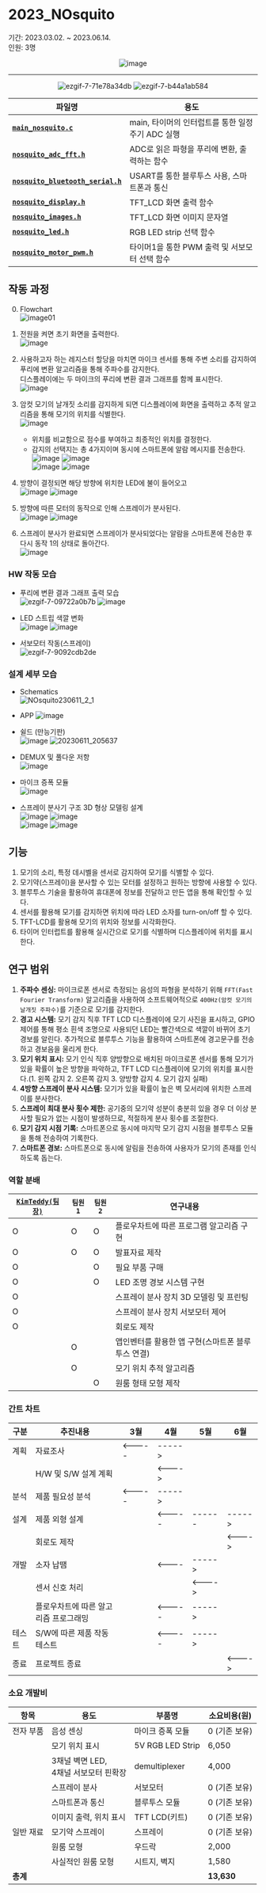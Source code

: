 # 2023_NOsquito
기간: 2023.03.02. ~ 2023.06.14.<br>
인원: 3명
<div align=center>
  
![image](https://github.com/user-attachments/assets/a2c3fb6a-e320-4e36-89d8-8d9186ff0c82)
***
![ezgif-7-71e78a34db](https://github.com/user-attachments/assets/ce96b4cb-b424-4fa1-99dd-9ebfdd410159)
![ezgif-7-b44a1ab584](https://github.com/user-attachments/assets/638c7825-c2d3-4d36-9e69-f53bb4a1f538)
</div>

| 파일명                     | 용도                                              |
|----------------------------|---------------------------------------------------|
| **[```main_nosquito.c```](main_nosquito.c)** | main, 타이머의 인터럽트를 통한 일정 주기 ADC 실행       |
| **[```nosquito_adc_fft.h```](Include/nosquito_adc_fft.h)** | ADC로 읽은 파형을 푸리에 변환, 출력하는 함수      |
| **[```nosquito_bluetooth_serial.h```](Include/nosquito_bluetooth_serial.h)** | USART를 통한 블루투스 사용, 스마트폰과 통신        |
| **[```nosquito_display.h```](Include/nosquito_display.h)** | TFT_LCD 화면 출력 함수                           |
| **[```nosquito_images.h```](Include/nosquito_images.h)** | TFT_LCD 화면 이미지 문자열                       |
| **[```nosquito_led.h```](Include/nosquito_led.h)** | RGB LED strip 선택 함수                          |
| **[```nosquito_motor_pwm.h```](Include/nosquito_motor_pwm.h)** | 타이머1을 통한 PWM 출력 및 서보모터 선택 함수     |

## 작동 과정
0. Flowchart<br>
![image01](https://github.com/user-attachments/assets/b4f239b7-6da6-4d99-9fdb-c1d18bbce7c6)

1. 전원을 켜면 초기 화면을 출력한다.<br>
![image](https://github.com/user-attachments/assets/ef608e09-694c-47f0-af81-a13e52951542)

2. 사용하고자 하는 레지스터 할당을 마치면 마이크 센서를 통해 주변 소리를 감지하여 푸리에 변환 알고리즘을 통해 주파수를 감지한다.<br>
디스플레이에는 두 마이크의 푸리에 변환 결과 그래프를 함께 표시한다.<br>
![image](https://github.com/user-attachments/assets/525d8781-3018-453f-941f-fc2f9629ef1f)

3. 암컷 모기의 날개짓 소리를 감지하게 되면 디스플레이에 화면을 출력하고 추적 알고리즘을 통해 모기의 위치를 식별한다.<br>
![image](https://github.com/user-attachments/assets/2ef2674e-19f9-435e-949d-be5bdd52ffed)
  
    - 위치를 비교함으로 점수를 부여하고 최종적인 위치를 결정한다.<br>
    - 감지의 선택지는 총 4가지이며 동시에 스마트폰에 알람 메시지를 전송한다.<br>
![image](https://github.com/user-attachments/assets/6b0b4efa-f991-4165-a5d8-083da37bbc04)
![image](https://github.com/user-attachments/assets/9a9ac20c-c7a3-496f-bad1-8f30f0d7bc76)<br>
![image](https://github.com/user-attachments/assets/f7030939-6ed2-42b0-a07a-2a4ffc945edf)
![image](https://github.com/user-attachments/assets/4128f1b1-4e16-4e19-a7b6-2a2a41e08985)

4. 방향이 결정되면 해당 방향에 위치한 LED에 불이 들어오고<br>
![image](https://github.com/user-attachments/assets/8a041907-d5c3-49d0-8523-455fe02359c3)
![image](https://github.com/user-attachments/assets/1748f2db-c74c-4003-b615-f558d9094e9d)

5. 방향에 따른 모터의 동작으로 인해 스프레이가 분사된다.<br>
![image](https://github.com/user-attachments/assets/065db39d-075a-480d-89bb-bd86d057a76c)
![image](https://github.com/user-attachments/assets/f2ca44fb-3ca2-40cb-bb71-ab75c14018a8)

6. 스프레이 분사가 완료되면 스프레이가 분사되었다는 알람을 스마트폰에 전송한 후 다시 동작 1의 상태로 돌아간다.<br>
![image](https://github.com/user-attachments/assets/19e8a207-8687-4cf8-91a1-5d0e9b152295)

### HW 작동 모습
- 푸리에 변환 결과 그래프 출력 모습<br>
![ezgif-7-09722a0b7b](https://github.com/user-attachments/assets/effe27c2-aa8c-4b59-8280-aa174b9a8c12)
![image](https://github.com/user-attachments/assets/963a3fcf-3dbd-40a0-8e8a-25da134c3636)

- LED 스트립 색깔 변화<br>
![image](https://github.com/user-attachments/assets/16b61afb-89ad-4678-ab1f-fb998388a035)
![image](https://github.com/user-attachments/assets/da4df843-76e7-411b-9207-c9b8185c6a06)

- 서보모터 작동(스프레이)<br>
![ezgif-7-9092cdb2de](https://github.com/user-attachments/assets/d652bfc0-c8c7-4e7c-aa3d-477cc4bf6c7b)

### 설계 세부 모습
- Schematics<br>
![NOsquito230611_2_1](https://github.com/user-attachments/assets/5e766fb8-d9cc-480b-af2d-f2e30c5d79e3)

- APP
![image](https://github.com/user-attachments/assets/f86af7a6-1e11-4d07-905d-03c667d83205)

- 쉴드 (만능기판)<br>
![image](https://github.com/user-attachments/assets/d7d88f98-c234-498c-b199-f9071868ea1c)
![20230611_205637](https://github.com/user-attachments/assets/7babc10f-7acf-4aaf-9ce6-b2f03f670898)

- DEMUX 및 풀다운 저항<br>
![image](https://github.com/user-attachments/assets/925e2492-43e5-479e-9ff5-22c116afdc60)

- 마이크 증폭 모듈<br>
![image](https://github.com/user-attachments/assets/dfb7eb01-e7e4-450a-8581-b2b04b138cf5)

- 스프레이 분사기 구조 3D 형상 모델링 설계<br>
![image](https://github.com/user-attachments/assets/3abfa441-88fa-46f6-ba4c-6d02c62d3fbe)
![image](https://github.com/user-attachments/assets/99fbfea3-a717-4edb-b256-52a19a296a65)<br>
![image](https://github.com/user-attachments/assets/bdb996f8-8899-431d-8b2b-6965af5147cf)
![image](https://github.com/user-attachments/assets/2c23f569-9421-4ad4-af5c-bef35df45543)

## 기능
1) 모기의 소리, 특정 데시벨을 센서로 감지하여 모기를 식별할 수 있다.
2) 모기약(스프레이)을 분사할 수 있는 모터를 설정하고 원하는 방향에 사용할 수 있다.
3) 블루투스 기술을 활용하여 휴대폰에 정보를 전달하고 만든 앱을 통해 확인할 수 있다.
4) 센서를 활용해 모기를 감지하면 위치에 따라 LED 소자를 turn-on/off 할 수 있다. 
5) TFT-LCD를 활용해 모기의 위치와 정보를 시각화한다.
6) 타이머 인터럽트를 활용해 실시간으로 모기를 식별하며 디스플레이에 위치를 표시한다.

## 연구 범위
1. **주파수 센싱:** 마이크로폰 센서로 측정되는 음성의 파형을 분석하기 위해 ```FFT(Fast Fourier Transform)``` 알고리즘을 사용하여 소프트웨어적으로 ```400Hz(암컷 모기의 날개짓 주파수)```를 기준으로 모기를 감지한다.
2. **경고 시스템:** 모기 감지 직후 TFT LCD 디스플레이에 모기 사진을 표시하고, GPIO 제어를 통해 평소 흰색 조명으로 사용되던 LED는 빨간색으로 색깔이 바뀌어 초기 경보를 알린다. 추가적으로 블루투스 기능을 활용하여 스마트폰에 경고문구를 전송하고 경보음을 울리게 한다.
3. **모기 위치 표시:** 모기 인식 직후 양방향으로 배치된 마이크로폰 센서를 통해 모기가 있을 확률이 높은 방향을 파악하고, TFT LCD 디스플레이에 모기의 위치를 표시한다.(1. 왼쪽 감지 2. 오른쪽 감지 3. 양방향 감지 4. 모기 감지 실패)
4. **4방향 스프레이 분사 시스템:** 모기가 있을 확률이 높은 벽 모서리에 위치한 스프레이를 분사한다.
5. **스프레이 최대 분사 횟수 제한:** 공기중의 모기약 성분이 충분히 있을 경우 더 이상 분사할 필요가 없는 시점이 발생하므로, 적절하게 분사 횟수를 조절한다.
6. **모기 감지 시점 기록:** 스마트폰으로 동시에 마지막 모기 감지 시점을 블루투스 모듈을 통해 전송하여 기록한다.
7. **스마트폰 경보:** 스마트폰으로 동시에 알림을 전송하여 사용자가 모기의 존재를 인식하도록 돕는다.

### 역할 분배
| [```KimTeddy(팀장)```](https://github.com/KimTeddy/) | ```팀원1``` | ```팀원2``` | 연구내용                                   |
|--------|--------|--------|----------------------------------------|
| O      | O      | O      | 플로우차트에 따른 프로그램 알고리즘 구현        |
| O      | O      | O      | 발표자료 제작                              |
| O      |        | O      | 필요 부품 구매                           |
| O      |        | O      | LED 조명 경보 시스템 구현                 |
| O      |        |        | 스프레이 분사 장치 3D 모델링 및 프린팅       |
| O      |        |        | 스프레이 분사 장치 서보모터 제어           |
| O      |        |        | 회로도 제작                              |
|        | O      |        | 앱인벤터를 활용한 앱 구현(스마트폰 블루투스 연결) |
|        | O      |        | 모기 위치 추적 알고리즘                  |
|        |        | O      | 원룸 형태 모형 제작                      |

### 간트 차트
| 구분   | 추진내용                          | 3월  | 4월  | 5월  | 6월  |
|--------|-----------------------------------|------|------|------|------|
| 계획   | 자료조사                          |<-----|----->|      |      |
|        | H/W 및 S/W 설계 계획              |      |<---->|      |      |
| 분석   | 제품 필요성 분석                  |<-----|----->|      |      |
| 설계   | 제품 외형 설계                    |      |<-----|------|----->|
|        | 회로도 제작                       |      |      |      |<---->|
| 개발   | 소자 납땜                        |      |<----|----->|      |
|        | 센서 신호 처리                    |      |      |<---->|      |
|        | 플로우차트에 따른 알고리즘 프로그래밍 |      |<-----|----->|      |
| 테스트 | S/W에 따른 제품 작동 테스트        |      |<-----|----->|      |
| 종료   | 프로젝트 종료                     |      |      |      |<---->|

### 소요 개발비
| 항목     | 용도                 | 부품명                       | 소요비용(원)          |
|----------|----------------------|------------------------------|-------------------|
| 전자 부품 | 음성 센싱            | 마이크 증폭 모듈             | 0 (기존 보유)    |
|          | 모기 위치 표시       | 5V RGB LED Strip             | 6,050           |
|       | 3채널 벽면 LED,<br>4채널 서보모터 핀확장| demultiplexer                | 4,000           |
|          | 스프레이 분사         | 서보모터                     | 0 (기존 보유)    |
|          | 스마트폰과 통신       | 블루투스 모듈                | 0 (기존 보유)    |
|          | 이미지 출력, 위치 표시 | TFT LCD(키트)                | 0 (기존 보유)    |
| 일반 재료 | 모기약 스프레이       | 스프레이                     | 0 (기존 보유)    |
|          | 원룸 모형            | 우드락                       | 2,000           |
|          | 사실적인 원룸 모형    | 시트지, 벽지                 | 1,580           |
| **총계** |                      |                              | **13,630**      |
